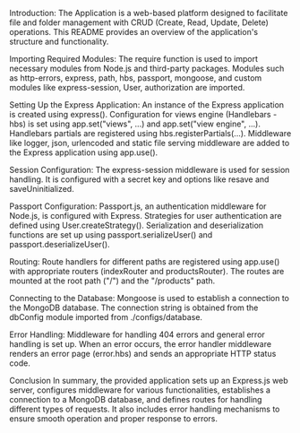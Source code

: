 Introduction: The Application is a web-based platform designed to facilitate file and folder management with CRUD (Create, Read, Update, Delete) operations. This README provides an overview of the application's structure and functionality.

Importing Required Modules:
The require function is used to import necessary modules from Node.js and third-party packages.
Modules such as http-errors, express, path, hbs, passport, mongoose, and custom modules like express-session, User, authorization are imported.

Setting Up the Express Application:
An instance of the Express application is created using express().
Configuration for views engine (Handlebars - hbs) is set using app.set("views", ...) and app.set("view engine", ...).
Handlebars partials are registered using hbs.registerPartials(...).
Middleware like logger, json, urlencoded and static file serving middleware are added to the Express application using app.use().

Session Configuration:
The express-session middleware is used for session handling. It is configured with a secret key and options like resave and saveUninitialized.

Passport Configuration:
Passport.js, an authentication middleware for Node.js, is configured with Express.
Strategies for user authentication are defined using User.createStrategy().
Serialization and deserialization functions are set up using passport.serializeUser() and passport.deserializeUser().

Routing:
Route handlers for different paths are registered using app.use() with appropriate routers (indexRouter and productsRouter).
The routes are mounted at the root path ("/") and the "/products" path.

Connecting to the Database:
Mongoose is used to establish a connection to the MongoDB database.
The connection string is obtained from the dbConfig module imported from ./configs/database.

Error Handling:
Middleware for handling 404 errors and general error handling is set up.
When an error occurs, the error handler middleware renders an error page (error.hbs) and sends an appropriate HTTP status code.

Conclusion
In summary, the provided application sets up an Express.js web server, configures middleware for various functionalities, establishes a connection to a MongoDB database, and defines routes for handling different types of requests. It also includes error handling mechanisms to ensure smooth operation and proper response to errors.